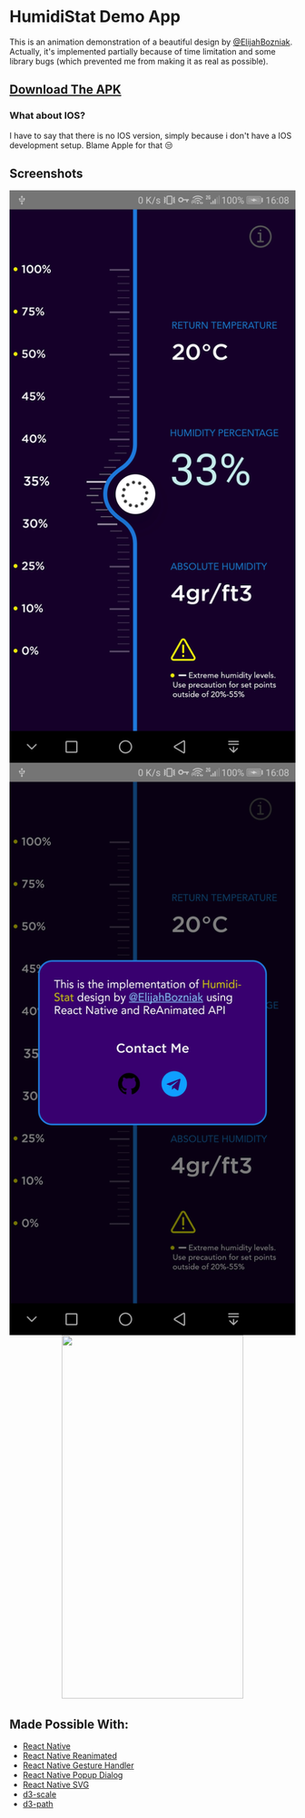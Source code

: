 # HumidiStat Demo App

This is an animation demonstration of a beautiful design by [@ElijahBozniak](https://dribbble.com/shots/6315218-IoT-Humidity-App-Slider). Actually, it's implemented partially because of time limitation and some library bugs (which prevented me from making it as real as possible).

## [Download The APK](__assets__/app.apk)

### What about IOS?

I have to say that there is no IOS version, simply because i don't have a IOS development setup. Blame Apple for that :unamused:

## Screenshots

 <img align="left"  src="__assets__/img1.jpg">
 
 <img align="right"  src="__assets__/img2.jpg">
<p align="center">
 <img width="320" height="640" src="__assets__/vid.gif">
</p>


## Made Possible With:  
+ [React Native](https://facebook.github.io/react-native/)
+  [React Native Reanimated](https://facebook.github.io/react-native/)
+  [React Native Gesture Handler](https://kmagiera.github.io/react-native-gesture-handler)
+  [React Native Popup Dialog](https://github.com/jacklam718/react-native-popup-dialog)
+  [React Native SVG](https://github.com/react-native-community/react-native-svg)
+  [d3-scale](https://github.com/d3/d3-scale)
+  [d3-path](https://github.com/d3/d3-path)


